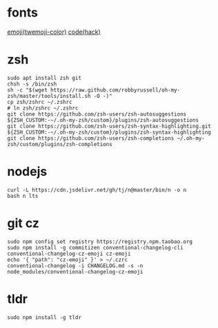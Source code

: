 # fonts

[emoji(twemoji-color)](https://github.com/eosrei/twemoji-color-font#install-on-ubuntu-linux)
[code(hack)](https://github.com/source-foundry/Hack#quick-installation)

# zsh

```
sudo apt install zsh git
chsh -s /bin/zsh
sh -c "$(wget https://raw.github.com/robbyrussell/oh-my-zsh/master/tools/install.sh -O -)"
cp zsh/zshrc ~/.zshrc
# ln zsh/zshrc ~/.zshrc
git clone https://github.com/zsh-users/zsh-autosuggestions ${ZSH_CUSTOM:-~/.oh-my-zsh/custom}/plugins/zsh-autosuggestions
git clone https://github.com/zsh-users/zsh-syntax-highlighting.git ${ZSH_CUSTOM:-~/.oh-my-zsh/custom}/plugins/zsh-syntax-highlighting
git clone https://github.com/zsh-users/zsh-completions ~/.oh-my-zsh/custom/plugins/zsh-completions
```

# nodejs

```
curl -L https://cdn.jsdelivr.net/gh/tj/n@master/bin/n -o n
bash n lts
```

# git cz

```
sudo npm config set registry https://registry.npm.taobao.org
sudo npm install -g commitizen conventional-changelog-cli conventional-changelog-cz-emoji cz-emoji
echo '{ "path": "cz-emoji" }' > ~/.czrc
conventional-changelog -i CHANGELOG.md -s -n node_modules/conventional-changelog-cz-emoji
```

# tldr

```
sudo npm install -g tldr
```
